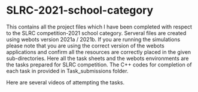 # SLRC-2021-school-category

This contains all the project files which I have been completed with respect to the SLRC competition-2021 school category.
Serveral files are created using webots version 2021a / 2021b. If you are running the simulations please note that you are using the correct version of the webots applications and confirm all the resources are correctly placed in the given sub-directories.
Here all the task sheets and the webots environments are the tasks prepared for SLRC competition. The C++ codes for completion of each task in provided in Task_submissions folder.

Here are several videos of attempting the tasks.
